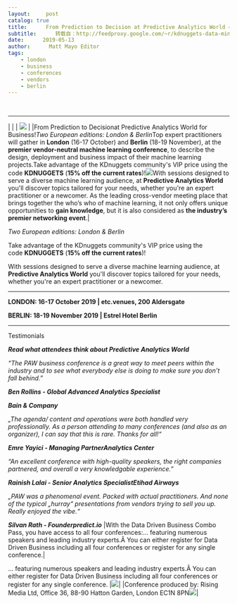 ```yaml
---
layout:     post
catalog: true
title:      From Prediction to Decision at Predictive Analytics World – London & Berlin
subtitle:      转载自：http://feedproxy.google.com/~r/kdnuggets-data-mining-analytics/~3/hjHVL8imXj4/paw-prediction-decision-predictive-analytics-world-london-berlin.html
date:      2019-05-13
author:      Matt Mayo Editor
tags:
    - london
    - business
    - conferences
    - vendors
    - berlin
---
```



  
 





---
| |
| ![](https://1-risingmedia.com/email_tpl/files/paw_10_years_eu1557406069.jpg) |
|From Prediction to Decisionat Predictive Analytics World for Business!*Two European editions: London & Berlin*Top expert practitioners will gather in **London** (16-17 October) and **Berlin** (18-19 November), at the **premier vendor-neutral machine learning conference**, to describe the design, deployment and business impact of their machine learning projects.Take advantage of the KDnuggets community's VIP price using the code **KDNUGGETS** (**15% off the current rates**)!![](https://1-risingmedia.com/uploads/8f8e74489904a27767fe15a0a221d43c.jpg)With sessions designed to serve a diverse machine learning audience, at **Predictive Analytics World** you'll discover topics tailored for your needs, whether you're an expert practitioner or a newcomer. As the leading cross-vendor meeting place that brings together the who’s who of machine learning, it not only offers unique opportunities to **gain knowledge**, but it is also considered as **the industry’s premier networking event**.|

*Two European editions: London & Berlin*

Take advantage of the KDnuggets community's VIP price using the code **KDNUGGETS** (**15% off the current rates**)!

With sessions designed to serve a diverse machine learning audience, at **Predictive Analytics World** you'll discover topics tailored for your needs, whether you're an expert practitioner or a newcomer. 

---

**LONDON: 16-17 October 2019 | etc.venues, 200 Aldersgate**

**BERLIN: 18-19 November 2019 | Estrel Hotel Berlin**

---

Testimonials

***Read what attendees think about Predictive Analytics World***


*“The PAW business conference is a great way to meet peers within the industry and to see what everybody else is doing to make sure you don’t fall behind.”*

***Ben Rollins - Global Advanced Analytics Specialist***

***Bain & Company***


*„The agenda/ content and operations were both handled very professionally. As a person attending to many conferences (and also as an organizer), I can say that this is rare. Thanks for all!“*


***Emre Yayici - Managing PartnerAnalytics Center***

*“An excellent conference with high-quality speakers, the right companies partnered, and overall a very knowledgable experience.”*

***Rainish Lalai - Senior Analytics SpecialistEtihad Airways***

*„PAW was a phenomenal event. Packed with actual practitioners. And none of the typical „hurray“ presentations from vendors trying to sell you up. Really enjoyed the vibe.“*

***Silvan Rath - Founderpredict.io***
|With the Data Driven Business Combo Pass, you have access to all four conferences:... featuring numerous speakers and leading industry experts.Â You can either register for Data Driven Business including all four conferences or register for any single conference.|

... featuring numerous speakers and leading industry experts.Â You can either register for Data Driven Business including all four conferences or register for any single conference.
|![](https://1-risingmedia.com/email_tpl/footer.png)|
|Conference produced by: Rising Media Ltd, Office 36, 88-90 Hatton Garden, London EC1N 8PN![](https://www.risingmedia.com/test/email/tpl-1/rm.png)|






